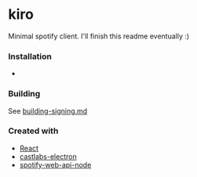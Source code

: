 # kiro
Minimal spotify client. I'll finish this readme eventually :)

### Installation
-

### Building
See [building-signing.md](docs/building-signing.md)

### Created with
- [React](https://github.com/facebook/react)
- [castlabs-electron](https://github.com/castlabs/electron-releases)
- [spotify-web-api-node](https://github.com/thelinmichael/spotify-web-api-node)
